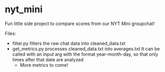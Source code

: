 # nyt_mini
Fun little side project to compare scores from our NYT Mini groupchat!

Files:
- filter.py filters the raw chat data into cleaned_data.txt
- get_metrics.py processes cleaned_data.txt into averages.txt
    It can be called with an input arg with the format year-month-day, so that only times after that date are analyzed
    - More metrics to come!